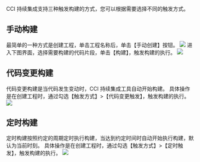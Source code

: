 CCI 持续集成支持三种触发构建的方式，您可以根据需要选择不同的触发方式。
## 手动构建
最简单的一种方式是创建工程，单击工程名称后，单击【手动创建】按钮。
![](http://imgcache.tce.fsphere.cn/image/mc.qcloudimg.com/static/img/953afee0a86e0743204afa90e9e18031/image.png)
进入下图界面，选择需要构建的代码片段，单击【构建】，触发构建的执行。
![](http://imgcache.tce.fsphere.cn/image/mc.qcloudimg.com/static/img/ad00baf2094a2c97859dd8b67daaf8d7/image.png)
## 代码变更构建
代码变更构建是当代码发生变动时，CCI 持续集成工具自动开始构建。
具体操作是在创建工程时，通过勾选【触发方式】>【代码变更触发】，触发构建的执行。
![](http://imgcache.tce.fsphere.cn/image/mc.qcloudimg.com/static/img/5e9701f37c74bb91cb1d719ee1802f15/image.png)
## 定时构建
定时构建按照约定的周期定时执行构建，当达到约定时间时自动开始执行构建，默认为当前时刻。
具体操作是在创建工程时，通过勾选【触发方式】>【定时触发】，触发构建的执行。
![](http://imgcache.tce.fsphere.cn/image/mc.qcloudimg.com/static/img/a34e762ef886a6e245c3382d33d0d777/image.png)


